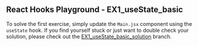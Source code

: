 ## React Hooks Playground - EX1_useState_basic

To solve the first exercise, simply update the `Main.jsx` component using the `useState` hook.
If you find yourself stuck or just want to double check your solution, please check out the [EX1_useState_basic_solution](https://github.com/stefanolepera/react-hooks-playground/tree/EX1_useState_basic_solution) branch.

